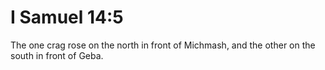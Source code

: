 # I Samuel 14:5

The one crag rose on the north in front of Michmash, and the other on the south in front of Geba.
